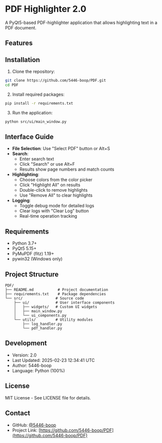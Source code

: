 # PDF Highlighter 2.0

A PyQt5-based PDF-highlighter application that allows highlighting text in a PDF document.

## Features


## Installation

1. Clone the repository:
```bash
git clone https://github.com/5446-boop/PDF.git
cd PDF
```

2. Install required packages:
```bash
pip install -r requirements.txt
```

3. Run the application:
```bash
python src/ui/main_window.py
```

## Interface Guide
- **File Selection**: Use "Select PDF" button or Alt+S
- **Search**: 
  - Enter search text
  - Click "Search" or use Alt+F
  - Results show page numbers and match counts
- **Highlighting**:
  - Choose colors from the color picker
  - Click "Highlight All" on results
  - Double-click to remove highlights
  - Use "Remove All" to clear highlights
- **Logging**:
  - Toggle debug mode for detailed logs
  - Clear logs with "Clear Log" button
  - Real-time operation tracking

## Requirements
- Python 3.7+
- PyQt5 5.15+
- PyMuPDF (fitz) 1.19+
- pywin32 (Windows only)

## Project Structure
```
PDF/
├── README.md           # Project documentation
├── requirements.txt    # Package dependencies
└── src/               # Source code
    ├── ui/            # User interface components
    │   ├── widgets/   # Custom UI widgets
    │   ├── main_window.py
    │   └── ui_components.py
    └── utils/         # Utility modules
        ├── log_handler.py
        └── pdf_handler.py
```

## Development
- Version: 2.0
- Last Updated: 2025-02-23 12:34:41 UTC
- Author: 5446-boop
- Language: Python (100%)

## License
MIT License - See LICENSE file for details.

## Contact
- GitHub: [@5446-boop](https://github.com/5446-boop)
- Project Link: [https://github.com/5446-boop/PDF](https://github.com/5446-boop/PDF)